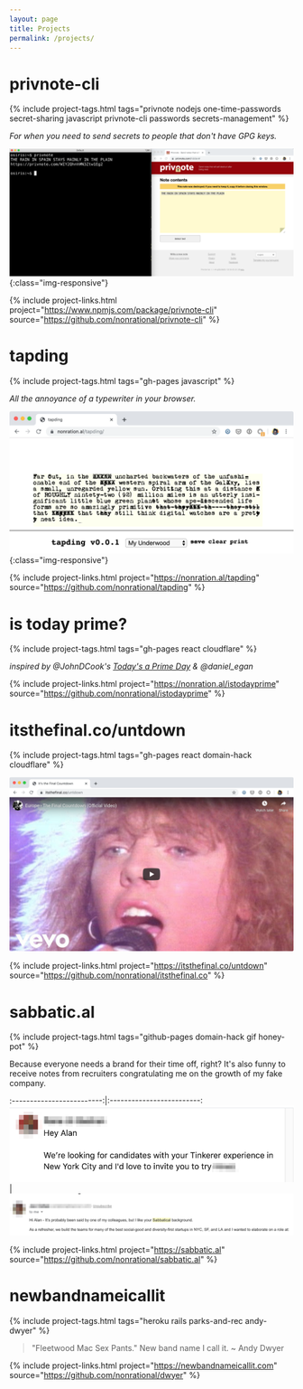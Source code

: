 ```yaml
---
layout: page
title: Projects
permalink: /projects/
---
```


# privnote-cli
{% include project-tags.html tags="privnote nodejs one-time-passwords secret-sharing javascript privnote-cli passwords secrets-management" %}

_For when you need to send secrets to people that don't have GPG keys._

![Tapding](/assets/images/privnote-demo-v1.png){:class="img-responsive"}

{% include project-links.html project="https://www.npmjs.com/package/privnote-cli" source="https://github.com/nonrational/privnote-cli" %}

# tapding
{% include project-tags.html tags="gh-pages javascript" %}

_All the annoyance of a typewriter in your browser._

![Tapding](/assets/images/tapding-demo-v2.png){:class="img-responsive"}

{% include project-links.html project="https://nonration.al/tapding" source="https://github.com/nonrational/tapding" %}

# is today prime?
{% include project-tags.html tags="gh-pages react cloudflare" %}

_inspired by @JohnDCook's [Today's a Prime Day](https://www.johndcook.com/blog/2013/11/29/todays-a-prime-day/) & @daniel_egan_

{% include project-links.html project="https://nonration.al/istodayprime" source="https://github.com/nonrational/istodayprime" %}

# itsthefinal.co/untdown
{% include project-tags.html tags="gh-pages react domain-hack cloudflare" %}

![itsthefinal.co](/assets/images/itsthefinal-co-demo.png)

{% include project-links.html project="https://itsthefinal.co/untdown" source="https://github.com/nonrational/itsthefinal.co" %}

# sabbatic.al
{% include project-tags.html tags="github-pages domain-hack gif honey-pot" %}

Because everyone needs a brand for their time off, right? It's also funny to receive notes from recruiters congratulating me on the growth of my fake company.

:-------------------------:|:-------------------------:
![itsthefinal.co](/assets/images/tinkerer.png) | ![itsthefinal.co](/assets/images/sabbatical_background.png)


{% include project-links.html project="https://sabbatic.al" source="https://github.com/nonrational/sabbatic.al" %}

# newbandnameicallit
{% include project-tags.html tags="heroku rails parks-and-rec andy-dwyer" %}

> "Fleetwood Mac Sex Pants." New band name I call it. ~ Andy Dwyer

{% include project-links.html project="https://newbandnameicallit.com" source="https://github.com/nonrational/dwyer" %}

